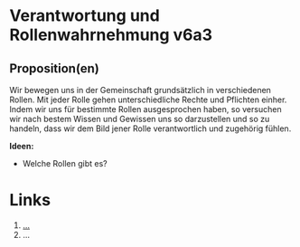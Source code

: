 ﻿<!---
   NAME - The NAME of this project is:
ethos

  FILE - The FILENAME of the current file is:
/v6a3.md

  CREATION - This project was CREATED on:
2017-01-28-16:15:00 UTC

  MODIFICATION - This project was last MODIFIED on:
2017-01-28-16:15:00 UTC

  VERSION - The current VERSION of this project is:
<git-commit-hash>-2017-01-28-16:15:00 UTC

  CREATOR(S) - This project was CREATED by:
Michael Czechowski, Martin Maga

  CONTACT - You can CONTACT the creator(s) or developer(s) of this project at:
E-Mail: mail@martinmaga.de

  COPYRIGHT - The COPYRIGHT holder of this project is:
COPYRIGHT (c) 2016 Martin Maga

  LICENSE - This project is LICENSED under the following license:
Martin Maga 2016 CC BY-SA 4.0 https://creativecommons.org

  SUBFILE – This is a SUBFILE! For more INFORMATION on this project go to:
/README.md
--->

# Verantwortung und Rollenwahrnehmung v6a3

## Proposition(en)
Wir bewegen uns in der Gemeinschaft grundsätzlich in verschiedenen Rollen. Mit jeder Rolle gehen unterschiedliche Rechte und Pflichten einher. Indem wir uns für bestimmte Rollen ausgesprochen haben, so versuchen wir nach bestem Wissen und Gewissen uns so darzustellen und so zu handeln, dass wir dem Bild jener Rolle verantwortlich und zugehörig fühlen.

__Ideen:__
- Welche Rollen gibt es?

# Links
  1. […](…)
  2. …

